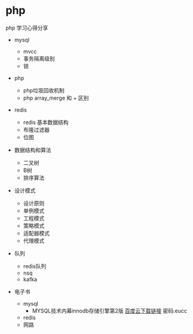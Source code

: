 # php
php 学习心得分享

- mysql 

    - mvcc
    - 事务隔离级别
    - 锁
    
- php
    
    - php垃圾回收机制
    - php array_merge 和 + 区别
    
    
- redis

    - redis 基本数据结构
    - 布隆过滤器
    - 位图
    

- 数据结构和算法

    - 二叉树
    - B树
    - 排序算法
    
- 设计模式

    - 设计原则
    - 单例模式
    - 工程模式
    - 策略模式
    - 适配器模式
    - 代理模式
    
- 队列

    - redis队列
    - nsq
    - kafka
    
    
- 电子书

    - mysql
        - MYSQL技术内幕innodb存储引擎第2版 [百度云下载链接](https://pan.baidu.com/s/1ZBA2L0ixwMZ_48zy9J5IOA)  密码:eucc
    - redis
    - 网路
    
   